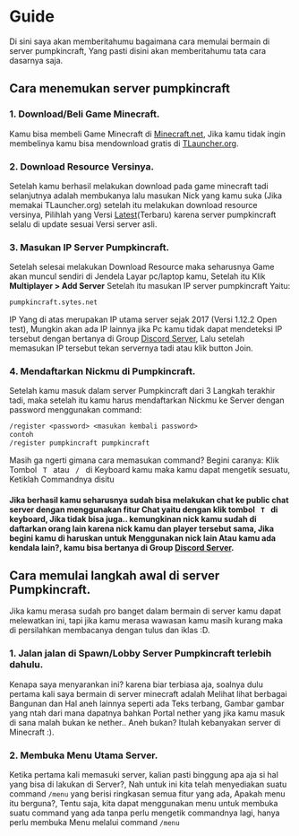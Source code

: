 # Guide
Di sini saya akan memberitahumu bagaimana cara memulai bermain di server pumpkincraft, Yang pasti disini akan memberitahumu tata cara dasarnya saja.

## Cara menemukan server pumpkincraft
### 1. Download/Beli Game Minecraft.
Kamu bisa membeli Game Minecraft di [Minecraft.net](https://www.minecraft.net/en-us/), Jika kamu tidak ingin membelinya kamu bisa mendownload gratis di [TLauncher.org](https://tlauncher.org/en/).
### 2. Download Resource Versinya.
Setelah kamu berhasil melakukan download pada game minecraft tadi selanjutnya adalah membukanya lalu masukan Nick yang kamu suka (Jika memakai TLauncher.org) setelah itu melakukan download resource versinya, Pilihlah yang Versi [Latest](https://minecraft.gamepedia.com/Java_Edition_version_history)(Terbaru) karena server pumpkincraft selalu di update sesuai Versi server asli.
### 3. Masukan IP Server Pumpkincraft.
Setelah selesai melakukan Download Resource maka seharusnya Game akan muncul sendiri di Jendela Layar pc/laptop kamu, Setelah itu Klik **Multiplayer > Add Server** Setelah itu masukan IP server pumpkincraft Yaitu:
```vb
pumpkincraft.sytes.net
```
IP Yang di atas merupakan IP utama server sejak 2017 (Versi 1.12.2 Open test), Mungkin akan ada IP lainnya jika Pc kamu tidak dapat mendeteksi IP tersebut dengan bertanya di Group [Discord Server](https://discord.gg/8k8XwP3bPx), Lalu setelah memasukan IP tersebut tekan servernya tadi atau klik button Join.
### 4. Mendaftarkan Nickmu di Pumpkincraft.
Setelah kamu masuk dalam server Pumpkincraft dari 3 Langkah terakhir tadi, maka setelah itu kamu harus mendaftarkan Nickmu ke Server dengan password menggunakan command:
```vb
/register <password> <masukan kembali password>
contoh
/register pumpkincraft pumpkincraft
```
Masih ga ngerti gimana cara memasukan command? Begini caranya:
Klik Tombol `  T  ` atau `  /  ` di Keyboard kamu maka kamu dapat mengetik sesuatu, Ketiklah Commandnya disitu
#### Jika berhasil kamu seharusnya sudah bisa melakukan chat ke public chat server dengan menggunakan fitur Chat yaitu dengan klik tombol `  T  ` di keyboard, Jika tidak bisa juga.. kemungkinan nick kamu sudah di daftarkan orang lain karena nick kamu dan player tersebut sama, Jika begini kamu di haruskan untuk Menggunakan nick lain Atau kamu ada kendala lain?, kamu bisa bertanya di Group [Discord Server](https://discord.gg/8k8XwP3bPx).
## Cara memulai langkah awal di server Pumpkincraft.
Jika kamu merasa sudah pro banget dalam bermain di server kamu dapat melewatkan ini, tapi jika kamu merasa wawasan kamu masih kurang maka di persilahkan membacanya dengan tulus dan iklas :D.
### 1. Jalan jalan di Spawn/Lobby Server Pumpkincraft terlebih dahulu.
Kenapa saya menyarankan ini? karena biar terbiasa aja, soalnya dulu pertama kali saya bermain di server minecraft adalah Melihat lihat berbagai Bangunan dan Hal aneh lainnya seperti ada Teks terbang, Gambar gambar yang ntah dari mana dapatnya bahkan Portal nether yang jika kamu masuk di sana malah bukan ke nether.. Aneh bukan? Itulah kebanyakan server di Minecraft :).
### 2. Membuka Menu Utama Server.
Ketika pertama kali memasuki server, kalian pasti binggung apa aja si hal yang bisa di lakukan di Server?, Nah untuk ini kita telah menyediakan suatu command ` /menu ` yang berisi ringkasan semua fitur yang ada, Apakah menu itu berguna?, Tentu saja, kita dapat menggunakan menu untuk membuka suatu command yang ada tanpa perlu mengetik commandnya lagi, hanya perlu membuka Menu melalui command ` /menu `
